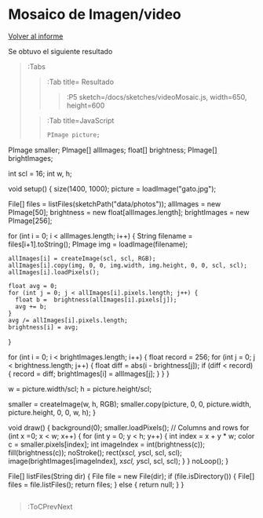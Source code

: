 # Mosaico de Imagen/video

[Volver al informe](/docs/workshops/informImagingAndVideo)

Se obtuvo el siguiente resultado

> :Tabs
> > :Tab title= Resultado
> > 
> > > :P5 sketch=/docs/sketches/videoMosaic.js, width=650, height=600
>
> > :Tab title=JavaScript
> > 
> > ```js
> > PImage picture;
PImage smaller;
PImage[] allImages;
float[] brightness;
PImage[] brightImages;

int scl = 16;
int w, h;

void setup() {
  size(1400, 1000);
  picture = loadImage("gato.jpg");

  File[] files = listFiles(sketchPath("data/photos"));
  allImages = new PImage[50];
  brightness = new float[allImages.length];
  brightImages = new PImage[256];

  for (int i = 0; i < allImages.length; i++) {
    String filename = files[i+1].toString();
    PImage img = loadImage(filename);

    allImages[i] = createImage(scl, scl, RGB);
    allImages[i].copy(img, 0, 0, img.width, img.height, 0, 0, scl, scl);
    allImages[i].loadPixels();

    float avg = 0;
    for (int j = 0; j < allImages[i].pixels.length; j++) {
      float b =  brightness(allImages[i].pixels[j]);
      avg += b;
    }
    avg /= allImages[i].pixels.length;
    brightness[i] = avg;
  }

  for (int i = 0; i < brightImages.length; i++) {
    float record = 256;
    for (int j = 0; j < brightness.length; j++) {
      float diff = abs(i - brightness[j]);
      if (diff < record) {
        record = diff;
        brightImages[i] = allImages[j];
      }
    }
  }

  w = picture.width/scl;
  h = picture.height/scl;

  smaller = createImage(w, h, RGB);
  smaller.copy(picture, 0, 0, picture.width, picture.height, 0, 0, w, h);
}

void draw() {
  background(0);
  smaller.loadPixels();
  // Columns and rows
  for (int x =0; x < w; x++) {
    for (int y = 0; y < h; y++) {
      int index = x + y * w;
      color c = smaller.pixels[index];
      int imageIndex = int(brightness(c));
      fill(brightness(c));
      noStroke();
      rect(x*scl, y*scl, scl, scl);
      image(brightImages[imageIndex], x*scl, y*scl, scl, scl);
    }
  }
  noLoop();
}

File[] listFiles(String dir) {
  File file = new File(dir);
  if (file.isDirectory()) {
    File[] files = file.listFiles();
    return files;
  } else {
    return null;
  }
}
> > ```

> :ToCPrevNext